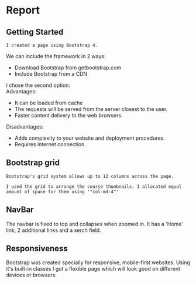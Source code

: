 # Report

## Getting Started
    I created a page using Bootstrap 4.
We can include the framework in 2 ways:
* Download Bootstrap from getbootstrap.com
* Include Bootstrap from a CDN

I chose the second option:<br />
Advantages:
* It can be loaded from cache
* The requests will be served from the server closest to the user.
* Faster content delivery to the web browsers.

Disadvantages:
* Adds complexity to your website and deployment procedures.
* Requires internet connection.

## Bootstrap grid
    Bootstrap's grid system allows up to 12 columns across the page.

    I used the grid to arrange the course thumbnails. I allocated equal amount of space for them using '"col-md-4"'

## NavBar
The navbar is fixed to top and collapses when zoomed in.
It has a 'Home' link, 2 additional links and a serch field.

## Responsiveness
Bootstrap was created specially for responsive, mobile-first websites. Using it's built-in classes I got a flexible page which will look good on different devices or browsers.

